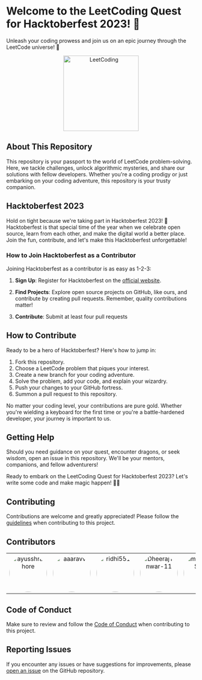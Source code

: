 # Welcome to the LeetCoding Quest for Hacktoberfest 2023! 🚀

Unleash your coding prowess and join us on an epic journey through the LeetCode universe! 🌌

<p align="center">
  <img src="https://hacktoberfest.com/_next/static/media/logo-hacktoberfest--logomark.b91c17d2.svg" alt="LeetCoding" width="200">
  
</p>

## About This Repository

This repository is your passport to the world of LeetCode problem-solving. Here, we tackle challenges, unlock algorithmic mysteries, and share our solutions with fellow developers. Whether you're a coding prodigy or just embarking on your coding adventure, this repository is your trusty companion.

## Hacktoberfest 2023

Hold on tight because we're taking part in Hacktoberfest 2023! 🎉 Hacktoberfest is that special time of the year when we celebrate open source, learn from each other, and make the digital world a better place. Join the fun, contribute, and let's make this Hacktoberfest unforgettable!

### How to Join Hacktoberfest as a Contributor

Joining Hacktoberfest as a contributor is as easy as 1-2-3:

1. **Sign Up**: Register for Hacktoberfest on the [official website](https://hacktoberfest.digitalocean.com/).

2. **Find Projects**: Explore open source projects on GitHub, like ours, and contribute by creating pull requests. Remember, quality contributions matter!

3. **Contribute**: Submit at least four pull requests

## How to Contribute

Ready to be a hero of Hacktoberfest? Here's how to jump in:

1. Fork this repository.
2. Choose a LeetCode problem that piques your interest.
3. Create a new branch for your coding adventure.
4. Solve the problem, add your code, and explain your wizardry.
5. Push your changes to your GitHub fortress.
6. Summon a pull request to this repository.

No matter your coding level, your contributions are pure gold. Whether you're wielding a keyboard for the first time or you're a battle-hardened developer, your journey is important to us.

## Getting Help

Should you need guidance on your quest, encounter dragons, or seek wisdom, open an issue in this repository. We'll be your mentors, companions, and fellow adventurers!

Ready to embark on the LeetCoding Quest for Hacktoberfest 2023? Let's write some code and make magic happen! 🔮✨

## Contributing

Contributions are welcome and greatly appreciated! Please follow the [guidelines](CONTRIBUTING.md) when contributing to this project.

## Contributors

<!-- CONTRIBUTORS_START -->

<table>
  <tr>
    <td align="center">
          <a href="https://github.com/ayusshrathore">
            <div style="position: relative;">
              <img src="https://github.com/ayusshrathore.png" width="100px;" alt="ayusshrathore" style="border-radius: 50%;" title="ayusshrathore" />
              <div style="position: absolute; top: 0; left: 0; right: 0; bottom: 0; display: flex; justify-content: center; align-items: center; background-color: rgba(0, 0, 0, 0.7); color: white; opacity: 0; transition: opacity 0.3s;">
                <sub style="font-weight: bold;">ayusshrathore</sub>
              </div>
            </div>
          </a>
        </td> <td align="center">
          <a href="https://github.com/aaaravv">
            <div style="position: relative;">
              <img src="https://github.com/aaaravv.png" width="100px;" alt="aaaravv" style="border-radius: 50%;" title="aaaravv" />
              <div style="position: absolute; top: 0; left: 0; right: 0; bottom: 0; display: flex; justify-content: center; align-items: center; background-color: rgba(0, 0, 0, 0.7); color: white; opacity: 0; transition: opacity 0.3s;">
                <sub style="font-weight: bold;">aaaravv</sub>
              </div>
            </div>
          </a>
        </td> <td align="center">
          <a href="https://github.com/ridhi551">
            <div style="position: relative;">
              <img src="https://github.com/ridhi551.png" width="100px;" alt="ridhi551" style="border-radius: 50%;" title="ridhi551" />
              <div style="position: absolute; top: 0; left: 0; right: 0; bottom: 0; display: flex; justify-content: center; align-items: center; background-color: rgba(0, 0, 0, 0.7); color: white; opacity: 0; transition: opacity 0.3s;">
                <sub style="font-weight: bold;">ridhi551</sub>
              </div>
            </div>
          </a>
        </td> <td align="center">
          <a href="https://github.com/DheerajTanwar-11">
            <div style="position: relative;">
              <img src="https://github.com/DheerajTanwar-11.png" width="100px;" alt="DheerajTanwar-11" style="border-radius: 50%;" title="DheerajTanwar-11" />
              <div style="position: absolute; top: 0; left: 0; right: 0; bottom: 0; display: flex; justify-content: center; align-items: center; background-color: rgba(0, 0, 0, 0.7); color: white; opacity: 0; transition: opacity 0.3s;">
                <sub style="font-weight: bold;">DheerajTanwar-11</sub>
              </div>
            </div>
          </a>
        </td> <td align="center">
          <a href="https://github.com/mukherjeeSumit">
            <div style="position: relative;">
              <img src="https://github.com/mukherjeeSumit.png" width="100px;" alt="mukherjeeSumit" style="border-radius: 50%;" title="mukherjeeSumit" />
              <div style="position: absolute; top: 0; left: 0; right: 0; bottom: 0; display: flex; justify-content: center; align-items: center; background-color: rgba(0, 0, 0, 0.7); color: white; opacity: 0; transition: opacity 0.3s;">
                <sub style="font-weight: bold;">mukherjeeSumit</sub>
              </div>
            </div>
          </a>
        </td> <td align="center">
          <a href="https://github.com/Anubhav099">
            <div style="position: relative;">
              <img src="https://github.com/Anubhav099.png" width="100px;" alt="Anubhav099" style="border-radius: 50%;" title="Anubhav099" />
              <div style="position: absolute; top: 0; left: 0; right: 0; bottom: 0; display: flex; justify-content: center; align-items: center; background-color: rgba(0, 0, 0, 0.7); color: white; opacity: 0; transition: opacity 0.3s;">
                <sub style="font-weight: bold;">Anubhav099</sub>
              </div>
            </div>
          </a>
        </td> <td align="center">
          <a href="https://github.com/Rishabh-Saket">
            <div style="position: relative;">
              <img src="https://github.com/Rishabh-Saket.png" width="100px;" alt="Rishabh-Saket" style="border-radius: 50%;" title="Rishabh-Saket" />
              <div style="position: absolute; top: 0; left: 0; right: 0; bottom: 0; display: flex; justify-content: center; align-items: center; background-color: rgba(0, 0, 0, 0.7); color: white; opacity: 0; transition: opacity 0.3s;">
                <sub style="font-weight: bold;">Rishabh-Saket</sub>
              </div>
            </div>
          </a>
        </td>
  </tr>
</table>
<!-- CONTRIBUTORS_END -->

## Code of Conduct

Make sure to review and follow the [Code of Conduct](CODE_OF_CONDUCT.md) when contributing to this project.

## Reporting Issues

If you encounter any issues or have suggestions for improvements, please [open an issue](https://github.com/ayusshrathore/leetcode/issues) on the GitHub repository.
